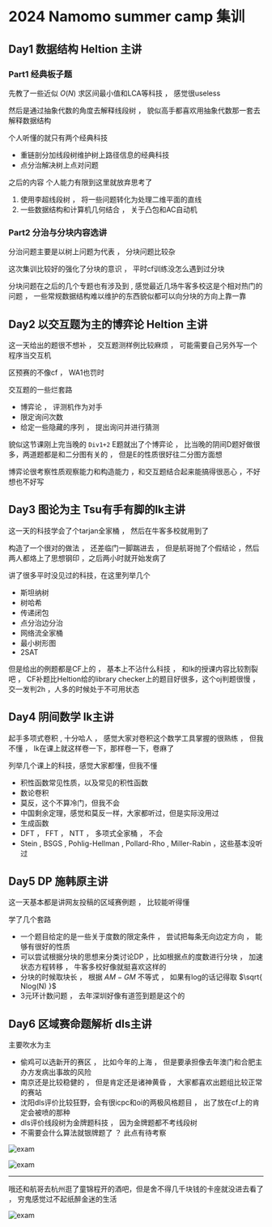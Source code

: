 <head>
    <script src="https://cdn.mathjax.org/mathjax/latest/MathJax.js?config=TeX-AMS-MML_HTMLorMML" type="text/javascript"></script>
    <script type="text/x-mathjax-config">
        MathJax.Hub.Config({
            tex2jax: {
            skipTags: ['script', 'noscript', 'style', 'textarea', 'pre'],
            inlineMath: [['$','$']]
            }
        });
    </script>
</head>

# 2024 Namomo summer camp 集训

## Day1 数据结构 Heltion 主讲

### Part1 经典板子题

先教了一些近似 $O(N)$ 求区间最小值和LCA等科技 ， 感觉很useless

然后是通过抽象代数的角度去解释线段树 ， 貌似高手都喜欢用抽象代数那一套去解释数据结构

个人听懂的就只有两个经典科技

- 重链剖分加线段树维护树上路径信息的经典科技  
- 点分治解决树上点对问题

之后的内容 个人能力有限到这里就放弃思考了

1. 使用李超线段树 ， 将一些问题转化为处理二维平面的直线
2. 一些数据结构和计算机几何结合 ， 关于凸包和AC自动机

### Part2 分治与分块内容选讲

分治问题主要是以树上问题为代表 ， 分块问题比较杂

这次集训比较好的强化了分块的意识 ， 平时cf训练没怎么遇到过分块

分块问题在之后的几个专题也有涉及到 , 感觉最近几场牛客多校这是个相对热门的问题 ， 一些常规数据结构难以维护的东西貌似都可以向分块的方向上靠一靠

## Day2 以交互题为主的博弈论 Heltion 主讲

这一天给出的题很不想补 ， 交互题测样例比较麻烦 ， 可能需要自己另外写一个程序当交互机

区预赛的不像cf ， WA1也罚时

交互题的一些烂套路

- 博弈论 ， 评测机作为对手
- 限定询问次数
- 给定一些隐藏的序列 ， 提出询问并进行猜测

貌似这节课刚上完当晚的 `Div1+2` E题就出了个博弈论 ， 比当晚的阴间D题好做很多，两道题都是和二分图有关的 ， 但是E的性质很好往二分图方面想

博弈论很考察性质观察能力和构造能力 ，和交互题结合起来能搞得很恶心 ，不好想也不好写

## Day3 图论为主 Tsu有手有脚的lk主讲

这一天的科技学会了个tarjan全家桶 ， 然后在牛客多校就用到了

构造了一个很对的做法 ， 还差临门一脚踹进去 ， 但是航哥抛了个假结论 ，然后两人都烙上了思想钢印 ，之后两小时就开始发病了

讲了很多平时没见过的科技，在这里列举几个

- 斯坦纳树
- 树哈希
- 传递闭包
- 点分治边分治
- 网络流全家桶
- 最小树形图
- 2SAT

但是给出的例题都是CF上的 ， 基本上不沾什么科技 ， 和lk的授课内容比较割裂吧 ， CF补题比Heltion给的library checker上的题目好很多，这个oj判题很慢 ，交一发判2h ，人多的时候处于不可用状态

## Day4 阴间数学 lk主讲

起手多项式卷积 , 十分哈人 ， 感觉大家对卷积这个数学工具掌握的很熟练 ， 但我不懂 ， lk在课上就这样卷一下，那样卷一下，卷麻了

列举几个课上的科技，感觉大家都懂，但我不懂

- 积性函数常见性质，以及常见的积性函数
- 数论卷积
- 莫反，这个不算冷门，但我不会
- 中国剩余定理，感觉和莫反一样，大家都听过，但是实际没用过
- 生成函数
- DFT ， FFT ， NTT ， 多项式全家桶 ， 不会
- Stein , BSGS , Pohlig-Hellman , Pollard-Rho , Miller-Rabin ，这些基本没听过

## Day5 DP 施韩原主讲

这一天基本都是讲网友投稿的区域赛例题 ， 比较能听得懂

学了几个套路

- 一个题目给定的是一些关于度数的限定条件 ， 尝试把每条无向边定方向 ， 能够有很好的性质
- 可以尝试根据分块的思想来分类讨论DP ，比如根据点的度数进行分块 ， 加速状态方程转移 ， 牛客多校好像就挺喜欢这样的
- 分块的时候取块长 ， 根据  $AM-GM$  不等式 ， 如果有log的话记得取 $\sqrt{ Nlog(N) }$
- 3元环计数问题 ， 去年深圳好像有道签到题是这个的

## Day6 区域赛命题解析 dls主讲

主要吹水为主

- 偷鸡可以选新开的赛区 ， 比如今年的上海 ， 但是要承担像去年澳门和合肥主办方发病出事故的风险
- 南京还是比较稳健的 ， 但是肯定还是诸神黄昏 ， 大家都喜欢出题组比较正常的赛站
- 沈阳dls评价比较狂野，会有很icpc和oi的两极风格题目 ， 出了放在cf上的肯定会被喷的那种
- dls评价线段树为金牌题科技 ， 因为金牌题都不考线段树
- 不需要会什么算法就银牌题了 ？ 此点有待考察

![exam](../images/5684F80E053342F7DB88195D74DCC0B7.jpg)

![exam](../images/IMG_20240726_094309.jpg)

---

哦还和航哥去杭州逛了童锦程开的酒吧，但是舍不得几千块钱的卡座就没进去看了 ， 穷鬼感觉过不起纸醉金迷的生活

![exam](../images/IMG_20240802_224609.jpg)